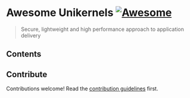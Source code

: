 # Awesome Unikernels [![Awesome](https://awesome.re/badge.svg)](https://awesome.re)

> Secure, lightweight and high performance approach to application delivery


## Contents



## Contribute

Contributions welcome! Read the [contribution guidelines](CONTRIBUTING.md) first.
